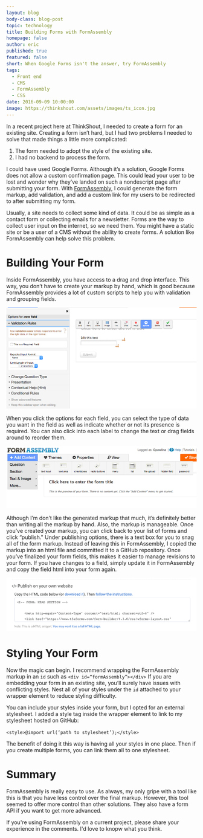 ```yaml
---
layout: blog
body-class: blog-post
topic: technology
title: Building Forms with FormAssembly
homepage: false
author: eric
published: true
featured: false
short: When Google Forms isn't the answer, try FormAssembly
tags:
  - Front end
  - CMS
  - FormAssembly
  - CSS
date: 2016-09-09 10:00:00
image: https://thinkshout.com/assets/images/ts_icon.jpg
---
```

In a recent project here at ThinkShout, I needed to create a form for an existing site. Creating a form isn’t hard, but I had two problems I needed to solve that made things a little more complicated: 

1) The form needed to adopt the style of the existing site. 
2) I had no backend to process the form.

I could have used Google Forms. Although it’s a solution, Google Forms does not allow a custom confirmation page. This could lead your user to be lost and wonder why they’ve landed on such a nondescript page after submitting your form. With [FormAssembly](https://www.formassembly.com/), I could generate the form markup, add validation, and add a custom link for my users to be redirected to after submitting my form.

Usually, a site needs to collect some kind of data. It could be as simple as a contact form or collecting emails for a newsletter.  Forms are the way to collect user input on the internet, so we need them. You might have a static site or be a user of a CMS without the ability to create forms. A solution like FormAssembly can help solve this problem.

# Building Your Form
Inside FormAssembly, you have access to a drag and drop interface. This way, you don’t have to create your markup by hand, which is good because FormAssembly provides a lot of custom scripts to help you with validation and grouping fields. 

![Form assembly validation](/assets/images/blog/formassembly-validation.png)

When you click the options for each field, you can select the type of data you want in the field as well as indicate whether or not its presence is required. You can also click into each label to change the text or drag fields around to reorder them.

![Form assembly add fields](/assets/images/blog/formassembly-add-fields.png)

Although I’m don’t like the generated markup that much, it’s definitely better than writing all the markup by hand. Also, the markup is manageable. Once you’ve created your markup, you can click back to your list of forms and click “publish." Under publishing options, there is a text box for you to snag all of the form markup. Instead of leaving this in FormAssembly, I copied the markup into an html file and committed it to a GitHub repository. Once you’ve finalized your form fields, this makes it easier to manage revisions to your form. If you have changes to a field, simply update it in FormAssembly and copy the field html into your form again.

![Form assembly publishing](/assets/images/blog/formassembly-publishing.png)

# Styling Your Form
Now the magic can begin. I recommend wrapping the FormAssembly markup in an `id` such as `<div id=“formAssembly”></div>` If you are embedding your form in an existing site, you’ll surely have issues with conflicting styles. Nest all of your styles under the `id` attached to your wrapper element to reduce styling difficulty.  

You can include your styles inside your form, but I opted for an external stylesheet.  I added a style tag inside the wrapper element to link to my stylesheet hosted on GitHub:

`<style>@import url(‘path to stylesheet’);</style>`

The benefit of doing it this way is having all your styles in one place. Then if you create multiple forms, you can link them all to one stylesheet.

# Summary
FormAssembly is really easy to use. As always, my only gripe with a tool like this is that you have less control over the final markup. However, this tool seemed to offer more control than other solutions. They also have a form API if you want to get more advanced. 

If you're using FormAssembly on a current project, please share your experience in the comments. I'd love to knopw what you think.


